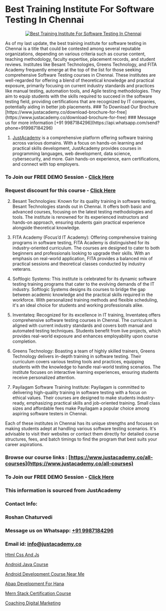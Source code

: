 # Best Training Institute For Software Testing In Chennai

<p align="center">
  <a href="https://justacademy.co/program-detail/software-testing">
    <img src="https://justacademy.co/storage2/program_images/1704700438.webp" alt="Best Training Institute For Software Testing In Chennai">
  </a>
</p>
As of my last update, the best training institute for software testing in Chennai is a title that could be contested among several reputable organizations, depending on various criteria such as course content, teaching methodology, faculty expertise, placement records, and student reviews. Institutes like Besant Technologies, Greens Technology, and FITA Academy frequently emerge at the top of the list for those seeking comprehensive Software Testing courses in Chennai. These institutes are well-regarded for offering a blend of theoretical knowledge and practical exposure, primarily focusing on current industry standards and practices like manual testing, automation tools, and Agile testing methodologies. They aim to equip students with the skills required to succeed in the software testing field, providing certifications that are recognized by IT companies, potentially aiding in better job placements.
### To Download Our Brochure [https://www.justacademy.co/download-brochure-for-free](https://www.justacademy.co/download-brochure-for-free)
### Message us for more information [+91 9987184296](https://api.whatsapp.com/send?phone=919987184296)

1) [JustAcademy](https://justacademy.co) is a comprehensive platform offering software training across various domains. With a focus on hands-on learning and practical skills development, JustAcademy provides courses in programming languages, web development, data science, cybersecurity, and more. Gain hands-on experience, earn certifications, and connect with top employers.

### To Join our FREE DEMO Session - [Click Here](https://www.justacademy.co/register-for-course-demo/)
### Request discount for this course - [Click Here](https://justacademy.co/contact-us/)

2) Besant Technologies: Known for its quality training in software testing, Besant Technologies stands out in Chennai. It offers both basic and advanced courses, focusing on the latest testing methodologies and tools. The institute is renowned for its experienced instructors and hands-on approach, ensuring students gain practical experience alongside theoretical knowledge.

3) FITA Academy (Focus’d IT Academy): Offering comprehensive training programs in software testing, FITA Academy is distinguished for its industry-oriented curriculum. The courses are designed to cater to both beginners and professionals looking to upgrade their skills. With an emphasis on real-world application, FITA provides a balanced mix of practical sessions and theoretical classes conducted by industry veterans.

4) Softlogic Systems: This institute is celebrated for its dynamic software testing training programs that cater to the evolving demands of the IT industry. Softlogic Systems designs its courses to bridge the gap between academic knowledge and the practical skills required in the workforce. With personalized training methods and flexible scheduling, it's an ideal choice for students and working professionals alike.

5) Inventateq: Recognized for its excellence in IT training, Inventateq offers comprehensive software testing courses in Chennai. The curriculum is aligned with current industry standards and covers both manual and automated testing techniques. Students benefit from live projects, which provides real-world exposure and enhances employability upon course completion.

6) Greens Technology: Boasting a team of highly skilled trainers, Greens Technology delivers in-depth training in software testing. Their curriculum covers various testing tools and practices, equipping students with the knowledge to handle real-world testing scenarios. The institute focuses on interactive learning experiences, ensuring students receive personalized attention.

7) Payilagam Software Training Institute: Payilagam is committed to delivering high-quality training in software testing with a focus on ethical values. Their courses are designed to make students industry-ready, emphasizing practical skills and job-oriented training. Small class sizes and affordable fees make Payilagam a popular choice among aspiring software testers in Chennai.

Each of these institutes in Chennai has its unique strengths and focuses on making students adept at handling various software testing scenarios. It's advisable to visit their websites or contact them directly for detailed course structures, fees, and batch timings to find the program that best suits your career aspirations.

### Browse our course links : [https://www.justacademy.co/all-courses](https://www.justacademy.co/all-courses) 
### To Join our FREE DEMO Session - [Click Here](https://www.justacademy.co/register-for-course-demo)


### This information is sourced from JustAcademy
### Contact Info:
### Roshan Chaturvedi
### Message us on Whatsapp: [+91 9987184296](https://api.whatsapp.com/send?phone=919987184296)
### Email id: [info@justacademy.co](mailto:info@justacademy.co)
                
[Html Css And Js](https://www.linkedin.com/pulse/html-css-js-justacademy-chennai-voogc?trackingId=3YDmoJoe9q%2BcW54KEn22Qg%3D%3D&lipi=urn%3Ali%3Apage%3Ad_flagship3_company_admin%3BjPw0ei4cQfe0InHd%2FK206Q%3D%3D)

[Android Java Course](https://www.linkedin.com/pulse/android-java-course-justacademy-pune-ibkcc/)

[Android Development Course Near Me](https://medium.com/@namusn/android-development-course-near-me-e9c0134acbcb)

[Abap Development For Hana](https://medium.com/@negishivu99/abap-development-for-hana-83f006c9ec7c)

[Mern Stack Certification Course](https://justacademyin.github.io/justacademy/mern-stack-certification-course)

[Coaching Digital Marketing](https://justacademyin.github.io/justacademy/coaching-digital-marketing)

